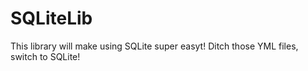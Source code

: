 # SQLiteLib
This library will make using SQLite super easyt! Ditch those YML files, switch to SQLite!
